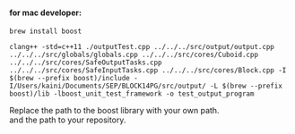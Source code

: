 #### for mac developer:  
```  
brew install boost  
```  
```  
clang++ -std=c++11 ./outputTest.cpp ../../../src/output/output.cpp ../../../src/globals/globals.cpp ../../../src/cores/Cuboid.cpp ../../../src/cores/SafeOutputTasks.cpp ../../../src/cores/SafeInputTasks.cpp ../../../src/cores/Block.cpp -I $(brew --prefix boost)/include -I/Users/kaini/Documents/SEP/BLOCK14PG/src/output/ -L $(brew --prefix boost)/lib -lboost_unit_test_framework -o test_output_program  
```  

Replace the path to the boost library with your own path.  
and the path to your repository.  